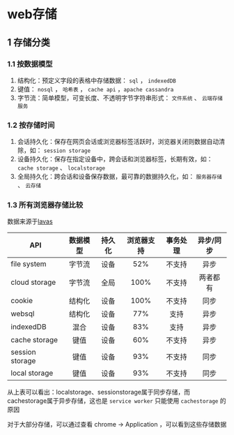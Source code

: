 # web存储

## 1 存储分类

### 1.1 按数据模型

1. 结构化：预定义字段的表格中存储数据： `sql` ， `indexedDB`
2. 键值： `nosql` ， `哈希表` ， `cache api` ，`apache cassandra`
3. 字节流：简单模型，可变长度、不透明字节字符串形式： `文件系统` 、 `云端存储服务`

### 1.2 按存储时间

1. 会话持久化：保存在网页会话或浏览器标签活跃时，浏览器关闭则数据自动清除，如： `session storage`
2. 设备持久化：保存在指定设备中，跨会话和浏览器标签，长期有效，如： `cache storage` 、 `localstorage`
3. 全局持久化：跨会话和设备保存数据，最可靠的数据持久化，如： `服务器存储` 、 `云存储`

### 1.3 所有浏览器存储比较

数据来源于[lavas](https://lavas.baidu.com/pwa/offline-and-cache-loading/web-storage/overview)

| API     | 数据模型  |  持久化  | 浏览器支持 | 事务处理 | 异步/同步 |
| -------- | :-----: | :----:   | :----:    | :----:  | :----:    |
| file system | 字节流 | 设备 | 52% | 不支持 | 异步 |
| cloud storage | 字节流 | 全局 | 100% | 不支持 | 两者都有 |
| cookie | 结构化 | 设备 | 100% | 不支持 | 同步 |
| websql | 结构化 | 设备 | 77% | 支持 | 异步 |
| indexedDB | 混合 | 设备 | 83% | 支持 | 异步 |
| cache storage | 键值 | 设备 | 60% | 不支持 | 异步 |
| session storage | 键值 | 设备 | 93% | 不支持 | 同步 |
| local storage | 键值 | 设备 | 93% | 不支持 | 同步 |

从上表可以看出：localstorage、sessionstorage属于同步存储，而cachestorage属于异步存储，这也是 `service worker` 只能使用 `cachestorage` 的原因

对于大部分存储，可以通过查看 chrome -> Application ，可以看到这些存储数据
